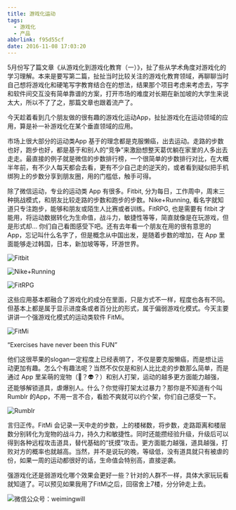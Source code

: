 ```yaml
---
title: 游戏化运动
tags:
  - 游戏化
  - 产品
abbrlink: f95d55cf
date: 2016-11-08 17:03:20
---
```

5月份写了篇文章《从游戏化到游戏化教育（一）》，扯了些从学术角度对游戏化的学习理解。本来是要写第二篇，扯扯当时比较关注的游戏化教育领域，再聊聊当时自己想将游戏化和硬笔写字教育结合在的想法，结果那个项目考虑来考虑去，写字和软件间交互没有简单靠谱的方案，打开市场的难度对长期在新加坡的大学生来说太大，所以不了了之，那篇文章也跟着流产了。

今天趁着看到几个朋友做的很有趣的游戏化运动App，扯扯游戏化在运动领域的应用，算是补一补游戏化在某个垂直领域的应用。

<!-- more -->

市场上很大部分的运动类App 基于的理念都是克服懒癌，出去运动。走路的步数也好，跑步也好，都是基于和别人的“竞争”来激励想整天葛优躺在家里的人多出去走走。最直接的例子就是微信的步数排行榜，一个很简单的步数排行对比，在大概半年前，有不少人每天都会去看，更有不少自己走的逆天的，或者看到疑似把手机绑狗上的步数分享到朋友圈，用的门槛低，触手可得。

除了微信运动，专业的运动类 App 有很多。Fitbit, 分为每日，工作周中，周末三种挑战模式，和朋友比较走路的步数和跑步的步数。Nike+Running, 看名字就知道只专注跑步，能够和朋友或陌生人比赛或者训练。FitRPG, 也是需要有 fitbit 才能用，将运动数据转化为生命值，战斗力，敏捷性等等，简直就像是在玩游戏，但是形式却… 你们自己看图感受下吧。还有去年看一个朋友在用的很有意思的 App，忘记叫什么名字了，但是概念从中国出发，是随着步数的增加，在 App 里面能够走过韩国，日本，新加坡等等，环游世界。

![Fitbit](https://i.imgur.com/dJnodFq.png)

![Nike+Running](https://i.imgur.com/bjqnezV.png)

![FitRPG](https://i.imgur.com/6iddjtX.png)

这些应用基本都融合了游戏化的成分在里面，只是方式不一样，程度也各有不同。但基本上都是属于显示进度条或者百分比的形式，属于偏弱游戏化模式。今天主要讲讲一个强游戏化模式的运动类软件 FitMi。

![FitMi](https://i.imgur.com/OfUWfjs.png)

“Exercises have never been this FUN”

他们这很苹果的slogan一定程度上已经表明了，不仅是要克服懒癌，而是想让运动更加有趣。怎么个有趣法呢？当然不仅仅是和别人比比走的步数那么简单，而是通过 App 里呆萌的宠物（🐻？👽？）和别人打架，运动的越多更方面能力越强，还能够解锁道具，虐爆别人。什么？你觉得打架太过暴力？那你是不知道有个叫 Rumblr 的App，不用一言不合，看脸不爽就可以约个架，你们自己感受一下。

![Rumblr](https://i.imgur.com/dQYVLTS.png)

言归正传。FitMi 会记录一天中走的步数，上的楼梯数，将步数，走路距离和楼层数分别转化为宠物的战斗力，持久力和敏捷性。同时还能攒经验升级，升级后可以得到各种远程攻击道具，替代基础的“抚摸”攻击。更方面能力越强，道具越强，打败对方的概率也就越高。当然，并不是说玩的晚，等级低，没有道具就只有被虐的份，如果一周的运动都很好的话，生命值会特别高，直接逆袭。

强游戏化还是弱游戏化哪个效果会更好一些？针对的人群不一样，具体大家玩玩看就知道了。可以预见如果我用了FitMi之后，回宿舍上7楼，分分钟走上去。

![微信公众号：weimingwill](https://i.imgur.com/hhEGxng.png)
